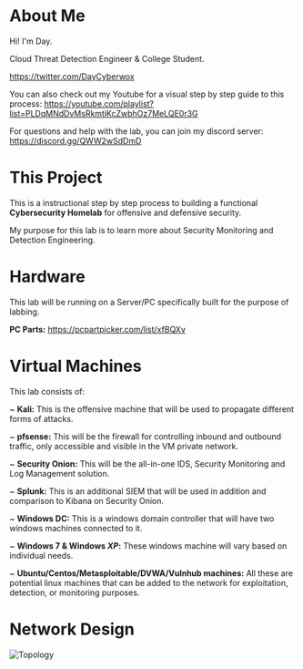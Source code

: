 # About Me
Hi! I'm Day. 

Cloud Threat Detection Engineer & College Student.

https://twitter.com/DayCyberwox 

You can also check out my Youtube for a visual step by step guide to this process: https://youtube.com/playlist?list=PLDqMNdDvMsRkmtiKcZwbhOz7MeLQE0r3G

For questions and help with the lab, you can join my discord server: https://discord.gg/QWW2wSdDmD

# This Project
This is a instructional step by step process to building a functional **Cybersecurity Homelab** for offensive and defensive security.

My purpose for this lab is to learn more about Security Monitoring and Detection Engineering.


# Hardware
This lab will be running on a Server/PC specifically built for the purpose of labbing.

**PC Parts:** https://pcpartpicker.com/list/xfBQXv


# Virtual Machines
This lab consists of:

  ~ **Kali:** This is the offensive machine that will be used to propagate different forms of attacks.
	
  ~ **pfsense:** This will be the firewall for controlling inbound and outbound traffic, only accessible and visible in the VM private network.
	
  ~ **Security Onion:** This will be the all-in-one IDS, Security Monitoring and Log Management solution.
	
  ~ **Splunk:** This is an additional SIEM that will be used in addition and comparison to Kibana on Security Onion.
	
  ~ **Windows DC:** This is a windows domain controller that will have two windows machines connected to it.
	
  ~ **Windows 7 & Windows *XP*:** These windows machine will vary based on individual needs.
	
  ~ **Ubuntu/Centos/Metasploitable/DVWA/Vulnhub machines:** All these are potential linux machines that can be added to the network for exploitation, detection, or monitoring purposes.


# Network Design
![Topology](https://user-images.githubusercontent.com/63438773/120088630-37589600-c0b8-11eb-8b56-61d40a3a1ebc.jpg)




  
  

